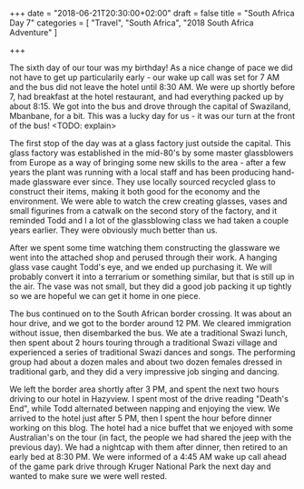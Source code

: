 +++
date = "2018-06-21T20:30:00+02:00"
draft = false
title = "South Africa Day 7"
categories = [ "Travel", "South Africa", "2018 South Africa Adventure" ]

+++

The sixth day of our tour was my birthday! As a nice change of pace we did not have to get up particularily early - our wake up call was set for 7 AM and the bus did not leave the hotel until 8:30 AM. We were up shortly before 7, had breakfast at the hotel restaurant, and had everything packed up by about 8:15. We got into the bus and drove through the capital of Swaziland, Mbanbane, for a bit. This was a lucky day for us - it was our turn at the front of the bus! <TODO: explain>

The first stop of the day was at a glass factory just outside the capital. This glass factory was established in the mid-80's by some master glassblowers from Europe as a way of bringing some new skills to the area - after a few years the plant was running with a local staff and has been producing hand-made glassware ever since. They use locally sourced recycled glass to construct their items, making it both good for the economy and the environment. We were able to watch the crew creating glasses, vases and small figurines from a catwalk on the second story of the factory, and it reminded Todd and I a lot of the glassblowing class we had taken a couple years earlier. They were obviously much better than us.

After we spent some time watching them constructing the glassware we went into the attached shop and perused through their work. A hanging glass vase caught Todd's eye, and we ended up purchasing it. We will probably convert it into a terrarium or something similar, but that is still up in the air. The vase was not small, but they did a good job packing it up tightly so we are hopeful we can get it home in one piece.

The bus continued on to the South African border crossing. It was about an hour drive, and we got to the border around 12 PM. We cleared immigration without issue, then disembarked the bus. We ate a traditional Swazi lunch, then spent about 2 hours touring through a traditional Swazi village and experienced a series of traditional Swazi dances and songs. The performing group had about a dozen males and about two dozen females dressed in traditional garb, and they did a very impressive job singing and dancing.

We left the border area shortly after 3 PM, and spent the next two hours driving to our hotel in Hazyview. I spent most of the drive reading "Death's End", while Todd alternated between napping and enjoying the view. We arrived to the hotel just after 5 PM, then I spent the hour before dinner working on this blog. The hotel had a nice buffet that we enjoyed with some Australian's on the tour (in fact, the people we had shared the jeep with the previous day). We had a nightcap with them after dinner, then retired to an early bed at 8:30 PM. We were informed of a 4:45 AM wake up call ahead of the game park drive through Kruger National Park the next day and wanted to make sure we were well rested.
